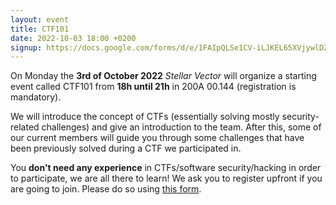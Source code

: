 ```yaml
---
layout: event
title: CTF101
date: 2022-10-03 18:00 +0200
signup: https://docs.google.com/forms/d/e/1FAIpQLSe1CV-iLJKEL65XVjywlDZxJ_WQacKATWCB6UCexoV6GsI2fQ/viewform
---
```


On Monday the **3rd of October 2022** *Stellar Vector* will organize a starting event called CTF101 from **18h until 21h** in 200A 00.144 (registration is mandatory).

We will introduce the concept of CTFs (essentially solving mostly security-related challenges) and give an introduction to the team.
After this, some of our current members will guide you through some challenges that have been previously solved during a CTF we participated in.

You **don't need any experience** in CTFs/software security/hacking in order to participate, we are all there to learn!
We ask you to register upfront if you are going to join. Please do so using [this form](https://docs.google.com/forms/d/e/1FAIpQLSe1CV-iLJKEL65XVjywlDZxJ_WQacKATWCB6UCexoV6GsI2fQ/viewform).
